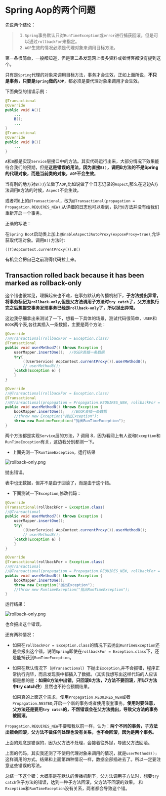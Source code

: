 # Spring Aop的两个问题

先说两个结论：

> 1. `Spring`事务默认只对`RunTimeException`或`error`进行捕获回滚。但是可以通过`rollbackFor`来指定。
> 2. `AOP`生效的情况必须是代理对象来调用目标方法。

第一条很简单，一般都知道，但是第二条发现网上很多资料或者博客都没有提到这个。

只有是`Spring`代理的对象来调用目标方法，事务才会生效，正如上面所说，**不只是事务，只要是`Spring`做的`AOP`**，都必须是要代理对象来调用才会生效。

下面典型的错误示例：

```java
@Transactional
@Override
public void A(){
    ...
    B();
    ...
}
@Transactional
@Override
public void B(){
    ...
}
```

`A`和`B`都是实现`Service`层接口中的方法。其实代码运行出来，大部分情况下效果能符合我们的预期，但是**这是错误的用法，因为直接`B()`，调用B方法的不是Spring的代理对象，而是当前类的对象，`AOP`不会生效**。

当有别的地方对`B()`方法做了`AOP`,比如说做了个日志记录的`Aspect`,那么在这边A方法调用`B`方法的时候，`Aspect`不会生效。

或者将`B`上的`@Transactional`，改为`@Transactional(propagation = Propagation.REQUIRES_NEW)`,从详细的日志也可以看到，执行`B`方法并没有给我们重新开启一个事务。

正确的写法：

在`Spring Boot`启动类上加上`@EnableAspectJAutoProxy(exposeProxy=true)`,允许获取代理对象。调用`B()`方法时:

`((T)AopContext.currentProxy()).B()`

有机会会把自己之前测得代码拉上来。



## Transaction rolled back because it has been marked as rollback-only

这个错也很常见，理解起来也不难，在事务默认的传播机制下，**子方法抛出异常，将事务标记为`rollback-only`,但是父方法调用子方法时`try catch`了，父方法执行完之后想提交事务发现事务已经是`rollback-only`了，所以抛出异常。**

这边我仔细拿出来测试了一下，想看一下具体的场景，测试代码很简单，`USER`和`BOOK`两个表,各往其插入一条数据，主要是两个方法：

```java
@Override
//@Transactional(rollbackFor = Exception.class)
@Transactional
public void userMethod7() throws Exception {
    userMapper.insertOne();  //USER表插一条数据
    try{
        ((UserService) AopContext.currentProxy()).userMethod8();
        // userMethod8();
    }catch(Exception e) {
    }
}

@Override
//@Transactional(rollbackFor = Exception.class)
@Transactional
//@Transactional(propagation = Propagation.REQUIRES_NEW, rollbackFor = Exception.class)
public void userMethod8() throws Exception {
    bookMapper.insertOne();   //BOOK表插一条数据
    //throw new Exception("抛出Exception");
    throw new RuntimeException("抛出RunTimeException");
}
```

两个方法都是实现`Service`层的方法，7 调用 8，因为看网上有人说和`Exception`和`RunTimeException`有关，这边我分别都测一下。

- 上面先测一下`RunTimeException`，运行结果

![rollback-only.png](http://www.qxnekoo.cn:8888/images/2020/04/10/rollback-only.png)

抛出错误。

表中也无数据，但并不是由于回滚了，而是由于这个错。



- 下面测试一下`Exception`,修改代码：

```java
@Override
@Transactional(rollbackFor = Exception.class)
//@Transactional
public void userMethod7() throws Exception {
    userMapper.insertOne();
    try{
        ((UserService) AopContext.currentProxy()).userMethod8();
        // userMethod8();     
    }catch(Exception e) {
    }
}

@Override
@Transactional(rollbackFor = Exception.class)
//@Transactional
//@Transactional(propagation = Propagation.REQUIRES_NEW, rollbackFor = Exception.class)
public void userMethod8() throws Exception {
    bookMapper.insertOne();
    throw new Exception("抛出Exception");
    //throw new RuntimeException("抛出RunTimeException");
}
```

运行结果：

![rollback-only.png](http://www.qxnekoo.cn:8888/images/2020/04/10/rollback-only.png)

也会报出这个错误。

还有两种情况：

- 如果在`rollbackFor = Exception.class`的情况下去抛出`RunTimeException`还是会报出这个错，说明`Spring`即使在`rollbackFor = Exception.class`下，还是能捕获到`RunTimeException`。

- 如果在默认情况下（`@Transactional`）下抛出`Exception`,并不会报错，程序正常执行完毕，而且发现表中都插入了数据。（其实我想写出这样代码的人应该都是想的是：**如果8方法中出错，只回滚8方法，7方法不要回滚，所以7方法中try catch住**）显然也不符合预期结果。

  如果真的上面这个需求，使用`Propagation.REQUIRES_NEW`或者`Propagation.NESTED`,开启一个新的事务或者使用嵌套事务。**使用时要注意，父方法还是要用`try catch`的，不然错误会在父方法抛出，导致父方法的事务被回滚。**

`Propagation.REQUIRES_NEW`不要和我以前一样，认为：**两个不同的事务，子方法出错会回滚，父方法不做任何处理也没有关系，也不会回滚，因为是两个事务。**

上面的观念是错误的，因为父方法不处理，会接着往外抛，导致父方法回滚。



上面的代码，其实我还测了不使用代理对象来调用的情况，就是`userMethod8();  `这样调用的方式。结果和上面第四种情况一样，数据全部插进去了。所以一定要注意这些错误的写法。



总结一下这个错：大概率是在默认的传播机制下，父方法调用子方法时，想要`try catch`住子方法的错误，达到一种子方法回滚，父方法不回滚的效果。 和`Exception`和`RunTimeException`没有关系，两者都会导致这个错。
